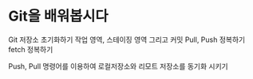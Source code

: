 # Git을 배워봅시다
Git 저장소 초기화하기
작업 영역, 스테이징 영역 그리고 커밋
Pull, Push 정복하기
fetch 정복하기

Push, Pull 명령어를 이용하여 로컬저장소와 리모트 저장소를 동기화 시키기
